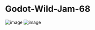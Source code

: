 # Godot-Wild-Jam-68
![image](https://github.com/TadeoOrtiz/Godot-Wild-Jam-68/assets/93532233/89206b10-ad9a-4729-b7a7-2cc344093a62)
![image](https://github.com/TadeoOrtiz/Godot-Wild-Jam-68/assets/93532233/20151b51-57f4-494f-b52a-bf2bdc011b9c)

